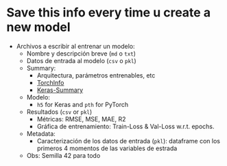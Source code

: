 # Save this info every time u create a new model

- Archivos a escribir al entrenar un modelo:
	- Nombre y descripción breve (`md` o `txt`)
	- Datos de entrada al modelo (`csv` o `pkl`)
	- Summary:
		- Arquitectura, parámetros entrenables, etc
		- [TorchInfo](https://github.com/sksq96/pytorch-summary)
		- [Keras-Summary](https://keras.io/api/models/model/)
	- Modelo:
		- `h5` for Keras and `pth` for PyTorch
	- Resultados (`csv` or `pkl`)
		- Métricas: RMSE, MSE, MAE, R2
		- Gráfica de entrenamiento: Train-Loss & Val-Loss w.r.t. epochs.
	- Metadata: 
		- Caracterización de los datos de entrada (`pkl`): dataframe con los primeros 4 momentos de las variables de estrada 
	- Obs: Semilla 42 para todo
